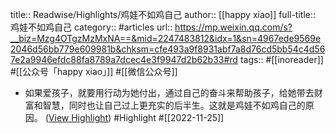 title:: Readwise/Highlights/鸡娃不如鸡自己
author:: [[happy xiao]]
full-title:: 鸡娃不如鸡自己
category:: #articles
url:: https://mp.weixin.qq.com/s?__biz=Mzg4OTgzMzMxNA==&mid=2247483812&idx=1&sn=4967ede9569e2046d56bb779e609981b&chksm=cfe493a9f8931abf7a8d76cd5bb54c4d567e2a9946efdc88fa8789a7dcec4e3f9947d2b62b33#rd
tags:: #[[inoreader]] #[[公众号「happy xiao」]] #[[微信公众号]]

- 如果爱孩子，就要用行动为她付出，通过自己的奋斗来帮助孩子，给她带去财富和智慧，同时也让自己过上更充实的后半生。这就是鸡娃不如鸡自己的原因。 ([View Highlight](https://read.readwise.io/read/01gjpa2hv64h52b3k24wkcbe1v)) #Highlight #[[2022-11-25]]